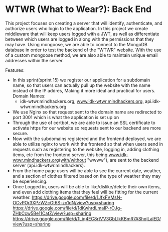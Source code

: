 # WTWR (What to Wear?): Back End

This project focuses on creating a server that will identify, authenticate, and authorize users who login to the application. In this project we create middleware that will keep users logged with a JWT, as well as differentiate between which users are logged in along with the permissions that they may have. Using mongoose, we are able to connect to the MongoDB database in order to test the backend of the "WTWR" website. With the use of a custom mongoose method, we are also able to maintain unique email addresses within the server.

Features:

- In this sprint(sprint 15) we register our application for a subdomain name, so that users can actually pull up the website with the name instead of the IP addres, Making it more ideal and practical for users.
  Domain Names:
  - idk-wtwr.mindhackers.org, www.idk-wtwr.mindhackers.org, api.idk-wtwr.mindhackers.org
- We use Nginx so that request sent to the domain name are redirected to port 3001 which is what the application is set up on
- Through the use of certbot, we are able to issue an SSL certificate to activate https for our website so requests sent to our backend are more secure.
- Now with the subdomains registered and the frontend deployed, we are able to utilize nginx to work with the frontend so that when users send in requests such as registering to the website, logging in, adding clothing items, etc from the frontend server, this being www.idk-wtwr.mindhackers.org(with/without "wwww"), are sent to the backend server (api.idk-wtwr.mindhackers).
- From the home page users will be able to see the current date, weather, and a section of clothes filtered based on the type of weather they may be experiencing.
- Once Logged in, users will be able to like/dislike/delete their own items, and even add clothing items that they feel will be fitting for the current weather.
https://drive.google.com/file/d/1JfxFVMsN-OCvPOr3XPzWZcGt6S-zo1dN/view?usp=sharing
https://drive.google.com/file/d/1dKwhrdLmaIP-rOJg-ZHbCcw5Be11CatZ/view?usp=sharing
https://drive.google.com/file/d/1Liq4EC8rtVV3GbLIkKBmR7AShqlLalED/view?usp=sharing
